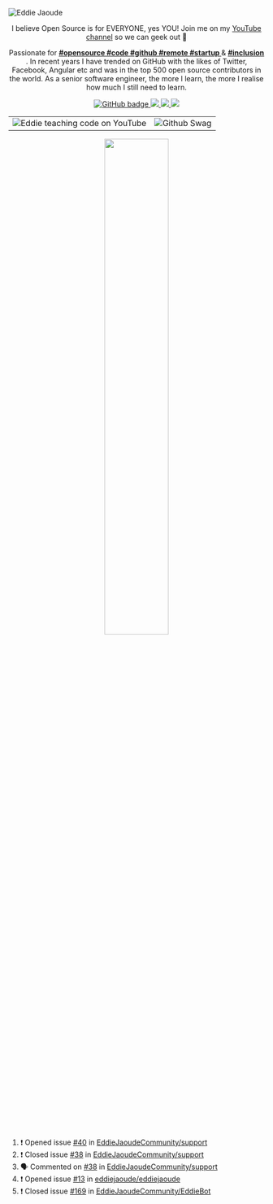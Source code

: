 ![Eddie Jaoude](https://user-images.githubusercontent.com/624760/87244208-890e1880-c433-11ea-8383-3ea0704104b7.png)

<p align="center">I believe Open Source is for EVERYONE, yes YOU! Join me on my <a href="http://youtube.com/eddiejaoude?sub_confirmation=1">YouTube channel</a> so we can geek out 🎥</p>

<p align="center">Passionate for 
  <b> 
    <u><a href="https://twitter.com/hashtag/opensource/">#opensource </a></u> 
    <u><a href="https://twitter.com/hashtag/code/">#code </a></u> 
    <u><a href="https://twitter.com/hashtag/github/">#github </a></u> 
    <u><a href="https://twitter.com/hashtag/remote/">#remote </a></u> 
    <u><a href="https://twitter.com/hashtag/startup/">#startup </a></u>
  </b> 
  & 
  <b> 
     <u><a href="https://twitter.com/hashtag/inclusion/">#inclusion </a></u> 
  </b>. 
  In recent years I have trended on GitHub with the likes of Twitter, Facebook, Angular etc and was in the top 500 open source contributors in the world. As a senior software engineer, the more I learn, the more I realise how much I still need to learn.</p>

<p align="center">
  <a href="https://github.com/eddiejaoude?tab=followers">
    <img src="https://img.shields.io/github/followers/eddiejaoude?label=Followers&logo=GitHub&style=for-the-badge" alt="GitHub badge" />
  </a>
  <a href="http://twitter.com/eddiejaoude">
    <img src="https://img.shields.io/twitter/follow/eddiejaoude?label=Twitter&logo=twitter&style=for-the-badge" />
  </a>
  <a href="https://discord.com/invite/jZQs6Wu">
    <img src="https://img.shields.io/discord/699608417039286293?logo=discord&style=for-the-badge" />
  </a>
  <a href="http://youtube.com/eddiejaoude?sub_confirmation=1">
    <img src="https://img.shields.io/youtube/views/2IzRSHT5Hw8?label=YouTube&logo=YouTube&style=for-the-badge" />
  </a>
</p>

<table width="100%"> 
  <tr>
    <td><img src="https://user-images.githubusercontent.com/624760/87853406-a34b6900-c901-11ea-834b-07d90ca3d4fa.gif" alt="Eddie teaching code on YouTube" /></td>
    <td><img src="https://user-images.githubusercontent.com/624760/87853370-37690080-c901-11ea-8207-5ad27ce5f7b8.gif" alt="Github Swag" /></td>
  </tr>
</table>

<p align="center"><img width="50%" src="https://github-readme-stats.vercel.app/api?username=eddiejaoude&show_icons=true" /></p>

<!--START_SECTION:activity-->
1. ❗️ Opened issue [#40](https://github.com//EddieJaoudeCommunity/support/issues/40) in [EddieJaoudeCommunity/support](https://github.com//EddieJaoudeCommunity/support)
2. ❗️ Closed issue [#38](https://github.com//EddieJaoudeCommunity/support/issues/38) in [EddieJaoudeCommunity/support](https://github.com//EddieJaoudeCommunity/support)
3. 🗣 Commented on [#38](https://github.com//EddieJaoudeCommunity/support/issues/38) in [EddieJaoudeCommunity/support](https://github.com//EddieJaoudeCommunity/support)
4. ❗️ Opened issue [#13](https://github.com//eddiejaoude/eddiejaoude/issues/13) in [eddiejaoude/eddiejaoude](https://github.com//eddiejaoude/eddiejaoude)
5. ❗️ Closed issue [#169](https://github.com//EddieJaoudeCommunity/EddieBot/issues/169) in [EddieJaoudeCommunity/EddieBot](https://github.com//EddieJaoudeCommunity/EddieBot)
<!--END_SECTION:activity-->
